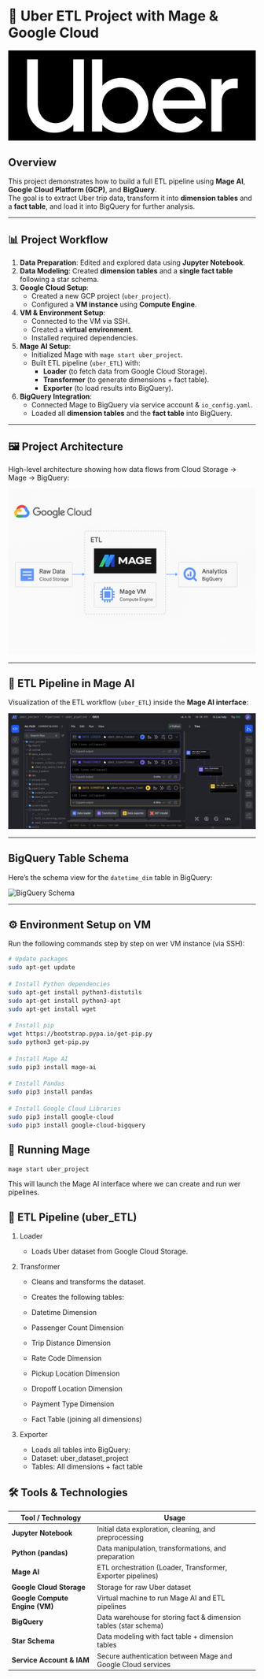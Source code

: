# 🚕 Uber ETL Project with Mage & Google Cloud

![](https://github.com/meriem-batata/Uber-GCP-Cloud-ETL-Pipeline-Data-Engineering-Project/blob/main/uber.jpg)


## Overview
This project demonstrates how to build a full ETL pipeline using **Mage AI**, **Google Cloud Platform (GCP)**, and **BigQuery**.  
The goal is to extract Uber trip data, transform it into **dimension tables** and a **fact table**, and load it into BigQuery for further analysis.

---

## 📊 Project Workflow
1. **Data Preparation**: Edited and explored data using **Jupyter Notebook**.
2. **Data Modeling**: Created **dimension tables** and a **single fact table** following a star schema.
3. **Google Cloud Setup**:
   - Created a new GCP project (`uber_project`).
   - Configured a **VM instance** using **Compute Engine**.
4. **VM & Environment Setup**:
   - Connected to the VM via SSH.
   - Created a **virtual environment**.
   - Installed required dependencies.
5. **Mage AI Setup**:
   - Initialized Mage with `mage start uber_project`.
   - Built ETL pipeline (`uber_ETL`) with:
     - **Loader** (to fetch data from Google Cloud Storage).
     - **Transformer** (to generate dimensions + fact table).
     - **Exporter** (to load results into BigQuery).
6. **BigQuery Integration**:
   - Connected Mage to BigQuery via service account & `io_config.yaml`.
   - Loaded all **dimension tables** and the **fact table** into BigQuery.

---

## 🖼️ Project Architecture

High-level architecture showing how data flows from Cloud Storage → Mage → BigQuery:

![Project Architecture](images/project_architecture.png)

---

## 🧩 ETL Pipeline in Mage AI

Visualization of the ETL workflow (`uber_ETL`) inside the **Mage AI interface**:

![Mage AI Pipeline](images/mage_pipeline.png)

---

##  BigQuery Table Schema

Here’s the schema view for the `datetime_dim` table in BigQuery:

![BigQuery Schema](images/bigquery_schema.png)

--- 
## ⚙️ Environment Setup on VM

Run the following commands step by step on wer VM instance (via SSH):

```bash
# Update packages
sudo apt-get update

# Install Python dependencies
sudo apt-get install python3-distutils
sudo apt-get install python3-apt
sudo apt-get install wget

# Install pip
wget https://bootstrap.pypa.io/get-pip.py
sudo python3 get-pip.py

# Install Mage AI
sudo pip3 install mage-ai

# Install Pandas
sudo pip3 install pandas

# Install Google Cloud Libraries
sudo pip3 install google-cloud
sudo pip3 install google-cloud-bigquery
```

##  🚀 Running Mage
```bash
mage start uber_project
```
This will launch the Mage AI interface where we can create and run wer pipelines.

## 📂 ETL Pipeline (uber_ETL)
1. Loader
   - Loads Uber dataset from Google Cloud Storage.

3. Transformer

   - Cleans and transforms the dataset.
   
   - Creates the following tables:
   
   - Datetime Dimension
   
   - Passenger Count Dimension

   - Trip Distance Dimension
   
   - Rate Code Dimension
   
   - Pickup Location Dimension
   
   - Dropoff Location Dimension
   
   - Payment Type Dimension
   
   - Fact Table (joining all dimensions)

3. Exporter
   - Loads all tables into BigQuery:
   - Dataset: uber_dataset_project
   - Tables: All dimensions + fact table


## 🛠️ Tools & Technologies

| Tool / Technology     | Usage                                                                 |
|------------------------|----------------------------------------------------------------------|
| **Jupyter Notebook**   | Initial data exploration, cleaning, and preprocessing                 |
| **Python (pandas)**    | Data manipulation, transformations, and preparation                   |
| **Mage AI**            | ETL orchestration (Loader, Transformer, Exporter pipelines)           |
| **Google Cloud Storage** | Storage for raw Uber dataset                                         |
| **Google Compute Engine (VM)** | Virtual machine to run Mage AI and ETL pipelines              |
| **BigQuery**           | Data warehouse for storing fact & dimension tables (star schema)      |
| **Star Schema**        | Data modeling with fact table + dimension tables                      |
| **Service Account & IAM** | Secure authentication between Mage and Google Cloud services        |

